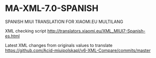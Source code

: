# MA-XML-7.0-SPANISH
SPANISH MIUI TRANSLATION FOR XIAOMI.EU MULTILANG

XML checking script
http://translators.xiaomi.eu/XML_MIUI7-Spanish-es.html


Latest XML changes from originals values to translate
https://github.com/Acid-miuipolskapl/v6-XML-Compare/commits/master

